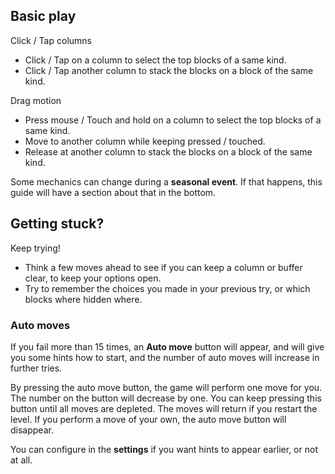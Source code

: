 ## Basic play

Click / Tap columns

- Click / Tap on a column to select the top blocks of a same kind.
- Click / Tap another column to stack the blocks on a block of the same kind.

Drag motion

- Press mouse / Touch and hold on a column to select the top blocks of a same kind.
- Move to another column while keeping pressed / touched.
- Release at another column to stack the blocks on a block of the same kind.

Some mechanics can change during a **seasonal event**. If that happens, this guide will have a section about that in the bottom.

## Getting stuck?

Keep trying!

- Think a few moves ahead to see if you can keep a column or buffer clear, to keep your options open.
- Try to remember the choices you made in your previous try, or which blocks where hidden where.

### Auto moves

If you fail more than 15 times, an **Auto move** button will appear, and will give you some hints how to start, and the number of auto moves will increase in further tries.

By pressing the auto move button, the game will perform one move for you. The number on the button will decrease by one. You can keep pressing this button until all moves are depleted. The moves will return if you restart the level. If you perform a move of your own, the auto move button will disappear.

You can configure in the **settings** if you want hints to appear earlier, or not at all.
